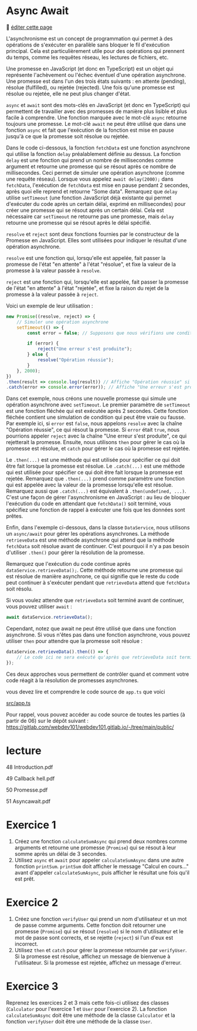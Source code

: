 # Async Await

:memo: [éditer cette page](https://gitlab.com/-/ide/project/webdev101/webdev101.gitlab.io/edit/main/-/public/13_async_await/README.md)

L'asynchronisme est un concept de programmation qui permet à des opérations de s'exécuter en parallèle sans bloquer le fil d'exécution principal. Cela est particulièrement utile pour des opérations qui prennent du temps, comme les requêtes réseau, les lectures de fichiers, etc.

Une promesse en JavaScript (et donc en TypeScript) est un objet qui représente l'achèvement ou l'échec éventuel d'une opération asynchrone. Une promesse est dans l'un des trois états suivants : en attente (pending), résolue (fulfilled), ou rejetée (rejected). Une fois qu'une promesse est résolue ou rejetée, elle ne peut plus changer d'état.

`async` et `await` sont des mots-clés en JavaScript (et donc en TypeScript) qui permettent de travailler avec des promesses de manière plus lisible et plus facile à comprendre. Une fonction marquée avec le mot-clé `async` retourne toujours une promesse. Le mot-clé `await` ne peut être utilisé que dans une fonction `async` et fait que l'exécution de la fonction est mise en pause jusqu'à ce que la promesse soit résolue ou rejetée.

Dans le code ci-dessous, la fonction `fetchData` est une fonction asynchrone qui utilise la fonction `delay` préalablement définie au dessus. La fonction `delay` est une fonction qui prend un nombre de millisecondes comme argument et retourne une promesse qui se résout après ce nombre de millisecondes. Ceci permet de simuler une opération asynchrone (comme une requête réseau). Lorsque vous appelez `await delay(2000);` dans `fetchData`, l'exécution de `fetchData` est mise en pause pendant 2 secondes, après quoi elle reprend et retourne "Some data". Remarquez que `delay` utilise `setTimeout` (une fonction JavaScript déjà existante qui permet d'exécuter du code après un certain délai, exprimé en millisecondes) pour créer une promesse qui se résout après un certain délai. Cela est nécessaire car `setTimeout` ne retourne pas une promesse, mais `delay` retourne une promesse qui se résout après le délai spécifié. 

`resolve` et `reject` sont deux fonctions fournies par le constructeur de la Promesse en JavaScript. Elles sont utilisées pour indiquer le résultat d'une opération asynchrone.

`resolve` est une fonction qui, lorsqu'elle est appelée, fait passer la promesse de l'état "en attente" à l'état "résolue", et fixe la valeur de la promesse à la valeur passée à `resolve`.

`reject` est une fonction qui, lorsqu'elle est appelée, fait passer la promesse de l'état "en attente" à l'état "rejetée", et fixe la raison du rejet de la promesse à la valeur passée à `reject`.

Voici un exemple de leur utilisation :
    
```typescript
new Promise((resolve, reject) => {
    // Simuler une opération asynchrone
    setTimeout(() => {
        const error = false; // Supposons que nous vérifions une condition ici

        if (error) {
            reject("Une erreur s'est produite");
        } else {
            resolve("Opération réussie");
        }
    }, 2000);
})
.then(result => console.log(result)) // Affiche "Opération réussie" si la promesse est résolue
.catch(error => console.error(error)); // Affiche "Une erreur s'est produite" si la promesse est rejetée
```

Dans cet exemple, nous créons une nouvelle promesse qui simule une opération asynchrone avec `setTimeout`. Le premier paramètre de `setTimeout` est une fonction fléchée qui est exécutée après 2 secondes. Cette fonction fléchée contient une simulation de condition qui peut être vraie ou fausse. Par exemple ici, si `error` est `false`, nous appelons `resolve` avec la chaîne "Opération réussie", ce qui résout la promesse. Si `error` était `true`, nous pourrions appeler `reject` avec la chaîne "Une erreur s'est produite", ce qui rejetterait la promesse. Ensuite, nous utilisons `then` pour gérer le cas où la promesse est résolue, et `catch` pour gérer le cas où la promesse est rejetée.

Le `.then(...)` est une méthode qui est utilisée pour spécifier ce qui doit être fait lorsque la promesse est résolue. Le `.catch(...)` est une méthode qui est utilisée pour spécifier ce qui doit être fait lorsque la promesse est rejetée. Remarquez que `.then(...)` prend comme paramètre une fonction qui est appelée avec la valeur de la promesse lorsqu'elle est résolue. Remarquez aussi que `.catch(...)` est équivalent à `.then(undefined, ...)`. C'est une façon de gérer l'asynchronisme en JavaScript : au lieu de bloquer l'exécution du code en attendant que `fetchData()` soit terminé, vous spécifiez une fonction de rappel à exécuter une fois que les données sont prêtes.

Enfin, dans l'exemple ci-dessous, dans la classe `DataService`, nous utilisons un `async/await` pour gérer les opérations asynchrones. La méthode `retrieveData` est une méthode asynchrone qui attend que la méthode `fetchData` soit résolue avant de continuer. C'est pourquoi il n'y a pas besoin d'utiliser `.then()` pour gérer la résolution de la promesse.

Remarquez que l'exécution du code continue après `dataService.retrieveData();`. Cette méthode retourne une promesse qui est résolue de manière asynchrone, ce qui signifie que le reste du code peut continuer à s'exécuter pendant que `retrieveData` attend que `fetchData` soit résolu.

Si vous voulez attendre que `retrieveData` soit terminé avant de continuer, vous pouvez utiliser `await` :

```typescript
await dataService.retrieveData();
```

Cependant, notez que await ne peut être utilisé que dans une fonction asynchrone. Si vous n'êtes pas dans une fonction asynchrone, vous pouvez utiliser `then` pour attendre que la promesse soit résolue :

```typescript
dataService.retrieveData().then(() => {
    // Le code ici ne sera exécuté qu'après que retrieveData soit terminé
});
```

Ces deux approches vous permettent de contrôler quand et comment votre code réagit à la résolution de promesses asynchrones.

vous devez lire et comprendre le code source de `app.ts` que voici

[src/app.ts](src/app.ts ":include :type=code typescript")

Pour rappel, vous pouvez accéder au code source de toutes les parties (à partir de 06) sur le dépôt suivant : https://gitlab.com/webdev101/webdev101.gitlab.io/-/tree/main/public/

# lecture

48 Introduction.pdf

49 Callback hell.pdf

50 Promesse.pdf

51 Asyncawait.pdf

# Exercice 1

1. Créez une fonction `calculateSumAsync` qui prend deux nombres comme arguments et retourne une promesse (`Promise`) qui se résout à leur somme après un délai de 3 secondes.
2. Utilisez `async` et `await` pour appeler `calculateSumAsync` dans une autre fonction `printSum`. `printSum` doit afficher le message "Calcul en cours..." avant d'appeler `calculateSumAsync`, puis afficher le résultat une fois qu'il est prêt.

# Exercice 2

1. Créez une fonction `verifyUser` qui prend un nom d'utilisateur et un mot de passe comme arguments. Cette fonction doit retourner une promesse (`Promise`) qui se résout (`resolve`) si le nom d'utilisateur et le mot de passe sont corrects, et se rejette (`reject`) si l'un d'eux est incorrect.
2. Utilisez `then` et `catch` pour gérer la promesse retournée par `verifyUser`. Si la promesse est résolue, affichez un message de bienvenue à l'utilisateur. Si la promesse est rejetée, affichez un message d'erreur.

# Exercice 3

Reprenez les exercices 2 et 3 mais cette fois-ci utilisez des classes (`Calculator` pour l'exercice 1 et `User` pour l'exercice 2). La fonction `calculateSumAsync` doit être une méthode de la classe `Calculator` et la fonction `verifyUser` doit être une méthode de la classe `User`.
